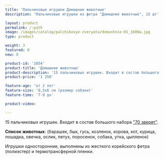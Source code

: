 ```yaml
---
title: 'Пальчиковые игрушки Домашние животные'
description: 'Пальчиковые игрушки из фетра "Домашние животные", 15 шт'

layout: product
permalink: /:path
image: /images/catalog/palchikovye-zveryata/domashnie-01_1600w.jpg
type: product

weight: 3
featured: 0
new: 0

product-id: '1054'
product-title: 'Домашние животные'
product-description: '15 пальчиковых игрушек. Входит в состав большого набора  ["70 зверят"](/palchikovye-zveryata/bolshoj-nabor).<br /><br />**Список животных**: (барашек, бык, гусь, козленок, корова, кот, курица, лошадка, овечка, ослик, петух, поросенок, собака, утка, цыпленок)<br /><br />Игрушки односторонние, выполнены из жесткого корейского фетра (полиэстер) и термотрансферной пленки.'
product-price: '1 250'

feature-age: 'от 2 лет'
feature-size: '8,5х6 см (размер собаки)'
feature-time: '7-9 дн'

product-video: 

---
```

15 пальчиковых игрушек. Входит в состав большого набора  ["70 зверят"](/palchikovye-zveryata/bolshoj-nabor).

**Список животных**: (барашек, бык, гусь, козленок, корова, кот, курица, лошадка, овечка, ослик, петух, поросенок, собака, утка, цыпленок)

Игрушки односторонние, выполнены из жесткого корейского фетра (полиэстер) и термотрансферной пленки.